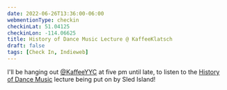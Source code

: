 ```yaml
---
date: 2022-06-26T13:36:00-06:00
webmentionType: checkin
checkinLat: 51.04125
checkinLon: -114.06625
title: History of Dance Music Lecture @ KaffeeKlatsch
draft: false
tags: [Check In, Indieweb]
---
```


I'll be hanging out [@KaffeeYYC](https://twitter.com/@KaffeeYYC) at five pm until late, to listen to the [History of Dance Music](https://www.sledisland.com/2022/dancefloor-history-101-how-did-we-get-here) lecture being put on by Sled Island!

